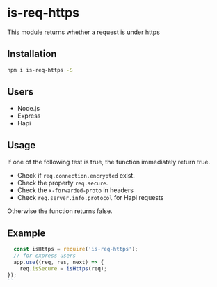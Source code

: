 # is-req-https
This module returns whether a request is under https

## Installation
```bash
npm i is-req-https -S
```

## Users
 - Node.js
 - Express
 - Hapi
 
## Usage
If one of the following test is true, the function immediately return true.
- Check if `req.connection.encrypted` exist.
- Check the property `req.secure`.
- Check the `x-forwarded-proto` in headers
- Check `req.server.info.protocol` for Hapi requests

Otherwise the function returns false.

## Example
```js
  const isHttps = require('is-req-https');
  // for express users
  app.use((req, res, next) => {
    req.isSecure = isHttps(req);
});
``
